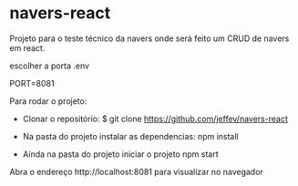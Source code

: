 # navers-react

Projeto para o teste técnico da navers onde será feito um CRUD de navers em react.

escolher a porta
.env

PORT=8081

Para rodar o projeto:
- Clonar o repositório:
$ git clone https://github.com/jeffev/navers-react

- Na pasta do projeto instalar as dependencias:
npm install
- Ainda na pasta do projeto iniciar o projeto
npm start

Abra o endereço http://localhost:8081 para visualizar no navegador
